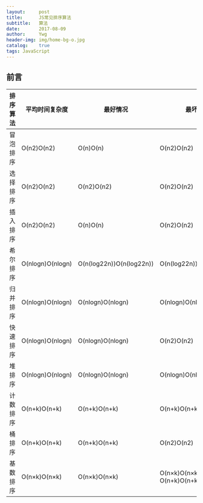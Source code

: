 ```yaml
---
layout:     post
title:      JS常见排序算法
subtitle:   算法
date:       2017-08-09
author:     Ywg
header-img: img/home-bg-o.jpg
catalog:    true
tags: JavaScript
---
```


## 前言
排序算法 | 平均时间复杂度 | 	最好情况 | 	最坏情况 | 	空间复杂度 |	排序方式 | 	稳定性
-------- | ------------- | ------------- | ------------- | ------------- | -------- | ---------
冒泡排序 | O(n2)O(n2) |	O(n)O(n) |	O(n2)O(n2) |	O(1)O(1) |	内排序 |	稳定
选择排序 | O(n2)O(n2) |	O(n2)O(n2) |	O(n2)O(n2) |	O(1)O(1) |	内排序 |	不稳定
插入排序 | 	O(n2)O(n2) |	O(n)O(n) |	O(n2)O(n2) |	O(1)O(1) |	内排序 |	稳定
希尔排序 |	O(nlogn)O(nlog⁡n) |	O(n(log22n))O(n(log22⁡n)) |	O(n(log22n))O(n(log22⁡n)) |	O(1)O(1) |	内排序 |	不稳定
归并排序 |	O(nlogn)O(nlog⁡n) |	O(nlogn)O(nlog⁡n) |	O(nlogn)O(nlog⁡n) |	O(n)O(n) |	外排序 |	稳定
快速排序 |	O(nlogn)O(nlog⁡n) |	O(nlogn)O(nlog⁡n) |	O(n2)O(n2) |	O(logn)O(log⁡n)	内排序 |	不稳定
堆排序 |	O(nlogn)O(nlog⁡n) |	O(nlogn)O(nlog⁡n) |	O(nlogn)O(nlog⁡n) |	O(1)O(1) |	内排序 |	不稳定
计数排序 |	O(n+k)O(n+k) |	O(n+k)O(n+k) |	O(n+k)O(n+k) |	O(k)O(k) |	外排序 |	稳定
桶排序 |	O(n+k)O(n+k) |	O(n+k)O(n+k) |	O(n2)O(n2) |	O(n+k)O(n+k) |	外排序 |	稳定
基数排序 |	O(n×k)O(n×k) |	O(n×k)O(n×k) |	O(n×k)O(n×k)	O(n+k)O(n+k) |	外排序 |	稳定
